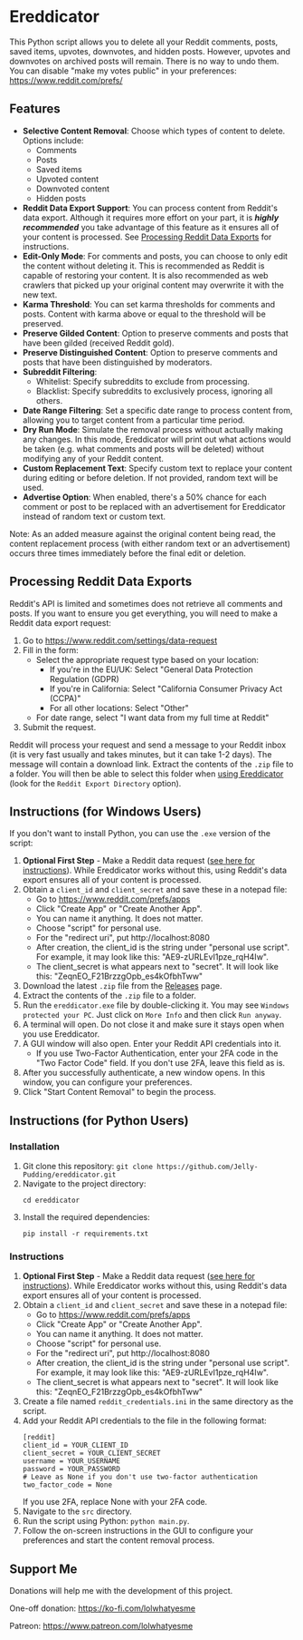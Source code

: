 # Ereddicator

This Python script allows you to delete all your Reddit comments, posts, saved items, upvotes, downvotes, and hidden posts. However, upvotes and downvotes on archived posts will remain. There is no way to undo them. You can disable "make my votes public" in your preferences: https://www.reddit.com/prefs/

## Features

- **Selective Content Removal**: Choose which types of content to delete. Options include:
  - Comments
  - Posts
  - Saved items
  - Upvoted content
  - Downvoted content
  - Hidden posts
- **Reddit Data Export Support**: You can process content from Reddit's data export. Although it requires more effort on your part, it is ***highly recommended*** you take advantage of this feature as it ensures all of your content is processed. See [Processing Reddit Data Exports](#processing-reddit-data-exports) for instructions.
- **Edit-Only Mode**: For comments and posts, you can choose to only edit the content without deleting it. This is recommended as Reddit is capable of restoring your content. It is also recommended as web crawlers that picked up your original content may overwrite it with the new text.
- **Karma Threshold**: You can set karma thresholds for comments and posts. Content with karma above or equal to the threshold will be preserved.
- **Preserve Gilded Content**: Option to preserve comments and posts that have been gilded (received Reddit gold).
- **Preserve Distinguished Content**: Option to preserve comments and posts that have been distinguished by moderators.
- **Subreddit Filtering**:
  - Whitelist: Specify subreddits to exclude from processing.
  - Blacklist: Specify subreddits to exclusively process, ignoring all others.
- **Date Range Filtering**: Set a specific date range to process content from, allowing you to target content from a particular time period.
- **Dry Run Mode**: Simulate the removal process without actually making any changes. In this mode, Ereddicator will print out what actions would be taken (e.g. what comments and posts will be deleted) without modifying any of your Reddit content.
- **Custom Replacement Text**: Specify custom text to replace your content during editing or before deletion. If not provided, random text will be used.
- **Advertise Option**: When enabled, there's a 50% chance for each comment or post to be replaced with an advertisement for Ereddicator instead of random text or custom text.

Note: As an added measure against the original content being read, the content replacement process (with either random text or an advertisement) occurs three times immediately before the final edit or deletion.

## Processing Reddit Data Exports
Reddit's API is limited and sometimes does not retrieve all comments and posts. If you want to ensure you get everything, you will need to make a Reddit data export request:

1. Go to https://www.reddit.com/settings/data-request
2. Fill in the form:
   * Select the appropriate request type based on your location:
      * If you're in the EU/UK: Select "General Data Protection Regulation (GDPR)
      * If you're in California: Select "California Consumer Privacy Act (CCPA)"
      * For all other locations: Select "Other"
   * For date range, select "I want data from my full time at Reddit"
3. Submit the request.

Reddit will process your request and send a message to your Reddit inbox (it is very fast usually and takes minutes, but it can take 1-2 days). The message will contain a download link. Extract the contents of the `.zip` file to a folder. You will then be able to select this folder when [using Ereddicator](#instructions-for-windows-users) (look for the `Reddit Export Directory` option).

## Instructions (for Windows Users)

If you don't want to install Python, you can use the `.exe` version of the script:

1. **Optional First Step** - Make a Reddit data request ([see here for instructions](#processing-reddit-data-exports)). While Ereddicator works without this, using Reddit's data export ensures all of your content is processed.
2. Obtain a `client_id` and `client_secret` and save these in a notepad file:
   - Go to https://www.reddit.com/prefs/apps
   - Click "Create App" or "Create Another App".
   - You can name it anything. It does not matter.
   - Choose "script" for personal use.
   - For the "redirect uri", put http://localhost:8080
   - After creation, the client_id is the string under "personal use script". For example, it may look like this: "AE9-zURLEvI1pze_rqH4Iw".
   - The client_secret is what appears next to "secret". It will look like this: "ZeqnEO_F21BrzzgOpb_es4kOfbhTww"
3. Download the latest `.zip` file from the [Releases](https://github.com/Jelly-Pudding/ereddicator/releases/) page.
4. Extract the contents of the `.zip` file to a folder.
5. Run the `ereddicator.exe` file by double-clicking it. You may see `Windows protected your PC`. Just click on `More Info` and then click `Run anyway`. 
6. A terminal will open. Do not close it and make sure it stays open when you use Ereddicator.
7. A GUI window will also open. Enter your Reddit API credentials into it.
   * If you use Two-Factor Authentication, enter your 2FA code in the "Two Factor Code" field. If you don't use 2FA, leave this field as is.
7. After you successfully authenticate, a new window opens. In this window, you can configure your preferences.
8. Click "Start Content Removal" to begin the process.

## Instructions (for Python Users)

### Installation

1. Git clone this repository: `git clone https://github.com/Jelly-Pudding/ereddicator.git`
2. Navigate to the project directory:
   ```
   cd ereddicator
   ```
3. Install the required dependencies:
   ```
   pip install -r requirements.txt
   ```

### Instructions

1. **Optional First Step** - Make a Reddit data request ([see here for instructions](#processing-reddit-data-exports)). While Ereddicator works without this, using Reddit's data export ensures all of your content is processed.
2. Obtain a `client_id` and `client_secret` and save these in a notepad file:
   - Go to https://www.reddit.com/prefs/apps
   - Click "Create App" or "Create Another App".
   - You can name it anything. It does not matter.
   - Choose "script" for personal use.
   - For the "redirect uri", put http://localhost:8080
   - After creation, the client_id is the string under "personal use script". For example, it may look like this: "AE9-zURLEvI1pze_rqH4Iw".
   - The client_secret is what appears next to "secret". It will look like this: "ZeqnEO_F21BrzzgOpb_es4kOfbhTww"
3. Create a file named `reddit_credentials.ini` in the same directory as the script.
4. Add your Reddit API credentials to the file in the following format:
   ```
   [reddit]
   client_id = YOUR_CLIENT_ID
   client_secret = YOUR_CLIENT_SECRET
   username = YOUR_USERNAME
   password = YOUR_PASSWORD
   # Leave as None if you don't use two-factor authentication
   two_factor_code = None
   ```
   If you use 2FA, replace None with your 2FA code.
5. Navigate to the `src` directory.
6. Run the script using Python: `python main.py`.
7. Follow the on-screen instructions in the GUI to configure your preferences and start the content removal process.

## Support Me
Donations will help me with the development of this project.

One-off donation: https://ko-fi.com/lolwhatyesme

Patreon: https://www.patreon.com/lolwhatyesme
